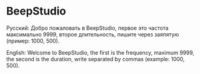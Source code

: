 # BeepStudio

Русский:
Добро пожаловать в BeepStudio, первое это частота максимально 9999, второе длительность, пишите через заяпятую (пример: 1000, 500).

English:
Welcome to BeepStudio, the first is the frequency, maximum 9999, the second is the duration, write separated by commas (example: 1000, 500).

